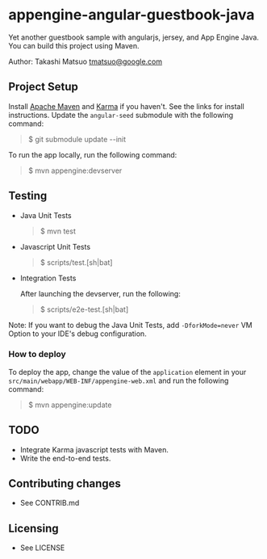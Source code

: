 appengine-angular-guestbook-java
================================

Yet another guestbook sample with angularjs, jersey, and App Engine
Java. You can build this project using Maven.

Author: Takashi Matsuo <tmatsuo@google.com>

## Project Setup
Install [Apache Maven][1] and [Karma][2] if you haven't. See the links
for install instructions. Update the `angular-seed` submodule with the
following command:

> $ git submodule update --init

To run the app locally, run the following command:

> $ mvn appengine:devserver

## Testing

* Java Unit Tests
  > $ mvn test

* Javascript Unit Tests
  > $ scripts/test.[sh|bat]

* Integration Tests

  After launching the devserver, run the following:
  > $ scripts/e2e-test.[sh|bat]

Note: If you want to debug the Java Unit Tests, add `-DforkMode=never`
VM Option to your IDE's debug configuration.

### How to deploy
To deploy the app, change the value of the `application` element in
your `src/main/webapp/WEB-INF/appengine-web.xml` and run the following
command:

> $ mvn appengine:update

## TODO

* Integrate Karma javascript tests with Maven.
* Write the end-to-end tests.

## Contributing changes

* See CONTRIB.md

## Licensing

* See LICENSE

[1]: http://maven.apache.org/
[2]: http://karma-runner.github.io/0.8/index.html
